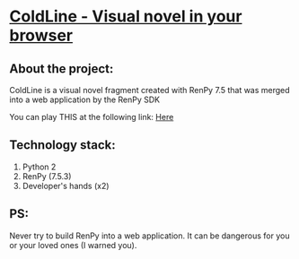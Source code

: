 # [ColdLine - Visual novel in your browser](nenaideno.github.io/coldline/)

## About the project:
ColdLine is a visual novel fragment created with RenPy 7.5 that was
merged into a web application by the RenPy SDK

You can play THIS at the following link: [Here](nenaideno.github.io/coldline/)

## Technology stack:
1. Python 2
2. RenPy (7.5.3)
3. Developer's hands (x2)


## PS:
Never try to build RenPy into a web application. It can be dangerous for you or your loved ones (I warned you).